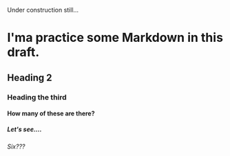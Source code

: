 Under construction still...

# I'ma practice some Markdown in this draft.

## Heading 2

### Heading the third

#### How many of these are there?

##### Let's see....

###### Six???
